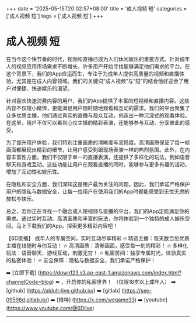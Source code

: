 +++
date = '2025-05-15T20:02:57+08:00'
title = '成人视频 短'
categories = ['成人视频 短']
tags = ['成人视频 短']
+++

# 成人视频 短

在当今这个快节奏的时代，视频和直播已成为人们休闲娱乐的重要方式。针对成年人的视频应用市场需求不断增长，许多用户开始寻找能够满足他们需求的平台。在这个背景下，我们的App应运而生，专注于为成年人提供高质量的视频和直播体验，尤其是在成人内容领域。我们的关键词“成人视频”与“短”的结合恰好迎合了用户对便捷、快速娱乐的渴望。

针对喜欢快速消费内容的用户，我们的App提供了丰富的短视频和直播内容。这些内容不仅短小精悍，更能满足用户随时随地观看和互动的需求。我们的平台聚集了众多优质主播，他们通过真实的直播与观众互动，创造出一种沉浸式的观看体验。在这里，用户不仅可以看到心仪主播的精彩表演，还能够参与互动、分享彼此的感受。

为了提升用户体验，我们特别注重画质的清晰度与流畅度。高清画质保证了每一帧画面都展现出精彩的细节，让用户感受到跟现场表演一样的热烈氛围。此外，在内容丰富性方面，我们不仅限于单一的直播表演，还提供了多样化的玩法，例如语音聊天和游戏互动。这些功能让用户在观看直播的同时，能够参与更多有趣的活动，增加了互动性和娱乐性。

在隐私和安全方面，我们深知这是用户最为关注的问题。因此，我们承诺严格保护用户的隐私与数据安全，让每一位用户在使用我们的App时都能感受到无忧无虑的放松与快乐。

总之，若你正在寻找一个融合成人短视频与直播的平台，我们的App定能满足你的需求。通过实时互动、高清画质和丰富的玩法，你将体验到一个独特的成人娱乐空间。马上下载我们的App，探索更多精彩内容吧！

【6D直播】
成年人的专属空间，实时互动尽享精彩
🔥 精选主播：每天数百位优质主播在线随时与你互动！
🔥 高清画质：清晰画面，感受每一刻的精彩！
🔥 多样化玩法：语音聊天、游戏互动，刺激无穷！
🔥 私密房间：独享专属时光，体验真实的私密体验！
🔥 安全保障：隐私与数据安全，我们承诺严格保护！

➡️ [立即下载] (https://down123.s3.ap-east-1.amazonaws.com/index.html?channelCode=blog) ⬅️ ，开启你的私密世界！
（仅限18岁以上成年人）
➡️ [github] (https://aldult-live.github.io/)
➡️ [gitlab] (https://seo-09598d.gitlab.io/)
➡️ [推特] (https://x.com/wegame33)
➡️ [youtube] (https://www.youtube.com/@6Dlive)

---
